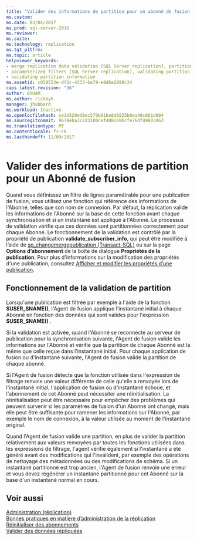 ```yaml
---
title: "Valider des informations de partition pour un abonné de fusion | Microsoft Docs"
ms.custom: 
ms.date: 03/04/2017
ms.prod: sql-server-2016
ms.reviewer: 
ms.suite: 
ms.technology: replication
ms.tgt_pltfrm: 
ms.topic: article
helpviewer_keywords:
- merge replication data validation [SQL Server replication], partitions
- parameterized filters [SQL Server replication], validating partition information
- validating partition information
ms.assetid: c059553e-df2c-4333-ba79-e8d6e2890c34
caps.latest.revision: "36"
author: BYHAM
ms.author: rickbyh
manager: jhubbard
ms.workload: Inactive
ms.openlocfilehash: ce1e529ed8ec579b01be8d6825b8ea48c861d004
ms.sourcegitcommit: 9678eba3c2d3100cef408c69bcfe76df49803d63
ms.translationtype: MT
ms.contentlocale: fr-FR
ms.lasthandoff: 11/09/2017
---
```

# <a name="validate-partition-information-for-a-merge-subscriber"></a>Valider des informations de partition pour un Abonné de fusion
  Quand vous définissez un filtre de lignes paramétrable pour une publication de fusion, vous utilisez une fonction qui référence des informations de l'Abonné, telles que son nom de connexion. Par défaut, la réplication valide les informations de l'Abonné sur la base de cette fonction avant chaque synchronisation et si un instantané est appliqué à l'Abonné. Le processus de validation vérifie que ces données sont partitionnées correctement pour chaque Abonné. Le fonctionnement de la validation est contrôlé par la propriété de publication **validate_subscriber_info**, qui peut être modifiée à l’aide de [sp_changemergepublication &#40;Transact-SQL&#41;](../../relational-databases/system-stored-procedures/sp-changemergepublication-transact-sql.md) ou sur la page **Options d’abonnement** de la boîte de dialogue **Propriétés de la publication**. Pour plus d'informations sur la modification des propriétés d'une publication, consultez [Afficher et modifier les propriétés d’une publication](../../relational-databases/replication/publish/view-and-modify-publication-properties.md).  
  
## <a name="how-partition-validation-works"></a>Fonctionnement de la validation de partition  
 Lorsqu'une publication est filtrée par exemple à l'aide de la fonction **SUSER_SNAME()**, l'Agent de fusion applique l'instantané initial à chaque Abonné en fonction des données qui sont valides pour l'expression **SUSER_SNAME()** .  
  
 Si la validation est activée, quand l'Abonné se reconnecte au serveur de publication pour la synchronisation suivante, l'Agent de fusion valide les informations sur l'Abonné et vérifie que la partition de chaque Abonné est la même que celle reçue dans l'instantané initial. Pour chaque application de fusion ou d'instantané suivante, l'Agent de fusion valide la partition de chaque abonné.  
  
 Si l'Agent de fusion détecte que la fonction utilisée dans l'expression de filtrage renvoie une valeur différente de celle qu'elle a renvoyée lors de l'instantané initial, l'application de fusion ou d'instantané échoue, et l'abonnement de cet Abonné peut nécessiter une réinitialisation. La réinitialisation peut être nécessaire pour empêcher des problèmes qui peuvent survenir si les paramètres de fusion d'un Abonné ont changé, mais elle peut être suffisante pour ramener les informations sur l'Abonné, par exemple le nom de connexion, à la valeur utilisée au moment de l'instantané original.  
  
 Quand l'Agent de fusion valide une partition, en plus de valider la partition relativement aux valeurs renvoyées par toutes les fonctions utilisées dans les expressions de filtrage, l'agent vérifie également si l'instantané a été généré avant des modifications qui l'invalident, par exemple des opérations de nettoyage des métadonnées ou des modifications de schéma. Si un instantané partitionné est trop ancien, l'Agent de fusion renvoie une erreur et vous devez régénérer un instantané partitionné pour cet Abonné sur la base d'un instantané normal en cours.  
  
## <a name="see-also"></a>Voir aussi  
 [Administration &#40;réplication&#41;](../../relational-databases/replication/administration/administration-replication.md)   
 [Bonnes pratiques en matière d’administration de la réplication](../../relational-databases/replication/administration/best-practices-for-replication-administration.md)   
 [Réinitialiser des abonnements](../../relational-databases/replication/reinitialize-subscriptions.md)   
 [Valider des données répliquées](../../relational-databases/replication/validate-replicated-data.md)  
  
  
